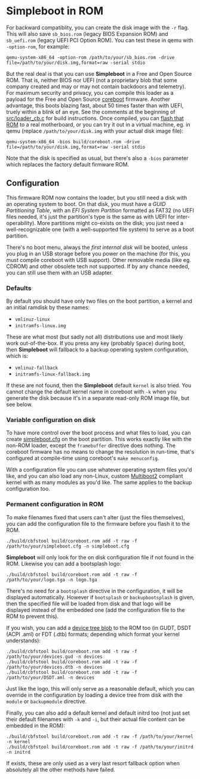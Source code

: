 Simpleboot in ROM
=================

For backward compatiblity, you can create the disk image with the `-r` flag. This will also save `sb_bios.rom` (legacy BIOS
Expansion ROM) and `sb_uefi.rom` (legacy UEFI PCI Option ROM). You can test these in qemu with `-option-rom`, for example:

```
qemu-system-x86_64 -option-rom /path/to/your/sb_bios.rom -drive file=/path/to/your/disk.img,format=raw -serial stdio
```

But the real deal is that you can use **Simpleboot** in a Free and Open Source ROM. That is, neither BIOS nor UEFI (not a
proprietary blob that some company created and may or may not contain backdoors and telemetry). For maximum security and
privacy, you can compile this loader as a payload for the Free and Open Source [coreboot](https://coreboot.org/) firmware.
Another advantage, this boots blazing fast, about 50 times faster than with UEFI, truely within a blink of an eye. See
the comments at the beginning of [src/loader_cb.c](../src/loader_cb.c) for build instructions. Once compiled, you can
[flash that ROM](https://doc.coreboot.org/tutorial/flashing_firmware/index.html) to a real motherboard, or you can try it
out in a virtual machine, eg. in qemu (replace `/path/to/your/disk.img` with your actual disk image file):

```
qemu-system-x86_64 -bios build/coreboot.rom -drive file=/path/to/your/disk.img,format=raw -serial stdio
```

Note that the disk is specified as usual, but there's also a `-bios` parameter which replaces the factory default firmware ROM.

Configuration
-------------

This firmware ROM now contains the loader, but you still need a disk with an operating system to boot. On that disk, you must have
a *GUID Partitioning Table*, with an *EFI System Partition* formatted as FAT32 (no UEFI files needed, it's just the partition's
type is the same as with UEFI for inter-operability). More partitions might co-exists on the disk; you just need a well-recognizable
one (with a well-supported file system) to serve as a boot partition.

There's no boot menu, always the *first internal disk* will be booted, unless you plug in an USB storage before you power on the
machine (for this, you must compile coreboot with USB support). Other removable media (like eg. CDROM) and other obsolete tech not
supported. If by any chance needed, you can still use them with an USB adapter.

### Defaults

By default you should have only two files on the boot partition, a kernel and an initial ramdisk by these names:

- `vmlinuz-linux`
- `initramfs-linux.img`

These are what most (but sadly not all) distributions use and most likely work out-of-the-box. If you press any key (probably
<kbd>Space</kbd>) during boot, then **Simpleboot** will fallback to a backup operating system configuration, which is:

- `vmlinuz-fallback`
- `initramfs-linux-fallback.img`

If these are not found, then the **Simpleboot** default `kernel` is also tried. You cannot change the default kernel name in
coreboot with `-k` when you generate the disk because it's in a separate read-only ROM image file, but see below.

### Variable configuration on disk

To have more control over the boot process and what files to load, you can create [simpleboot.cfg](README.md) on the boot
partition. This works exactly like with the non-ROM loader, except the `framebuffer` directive does nothing. The coreboot
firmware has no means to change the resolution in run-time, that's configured at compile-time using coreboot's `make menuconfig`.

With a configuration file you can use whatever operating system files you'd like, and you can also load any non-Linux, custom
[Multiboot2](ABI.md) compliant kernel with as many modules as you'd like. The same applies to the backup configuration too.

### Permanent configuration in ROM

To make filenames fixed that users can't alter (just the files themselves), you can add the configuration file to the firmware
before you flash it to the ROM.

```
./build/cbfstool build/coreboot.rom add -t raw -f /path/to/your/simpleboot.cfg -n simpleboot.cfg
```

**Simpleboot** will only look for the on disk configuration file if not found in the ROM. Likewise you can add a bootsplash logo:

```
./build/cbfstool build/coreboot.rom add -t raw -f /path/to/your/logo.tga -n logo.tga
```

There's no need for a `bootsplash` directive in the configuration, it will be displayed automatically. However if `bootsplash` or
`backupbootsplash` is given, then the specified file will be loaded from disk and that logo will be displayed instead of the
embedded one (add the configuration file to the ROM to prevent this).

If you wish, you can add a [device tree blob](https://gitlab.com/bztsrc/gudt) to the ROM too (in GUDT, DSDT (ACPI .aml) or
FDT (.dtb) formats; depending which format your kernel understands):

```
./build/cbfstool build/coreboot.rom add -t raw -f /path/to/your/devices.gud -n devices
./build/cbfstool build/coreboot.rom add -t raw -f /path/to/your/devices.dtb -n devices
./build/cbfstool build/coreboot.rom add -t raw -f /path/to/your/DSDT.aml -n devices
```

Just like the logo, this will only serve as a reasonable default, which you can override in the configuration by loading a device
tree from disk with the `module` or `backupmodule` directive.

Finally, you can also add a default kernel and default initrd too (not just set their default filenames with `-k` and `-i`, but
their actual file content can be embedded in the ROM):

```
./build/cbfstool build/coreboot.rom add -t raw -f /path/to/your/kernel -n kernel
./build/cbfstool build/coreboot.rom add -t raw -f /path/to/your/initrd -n initrd
```

If exists, these are only used as a very last resort fallback option when absolutely all the other methods have failed.
